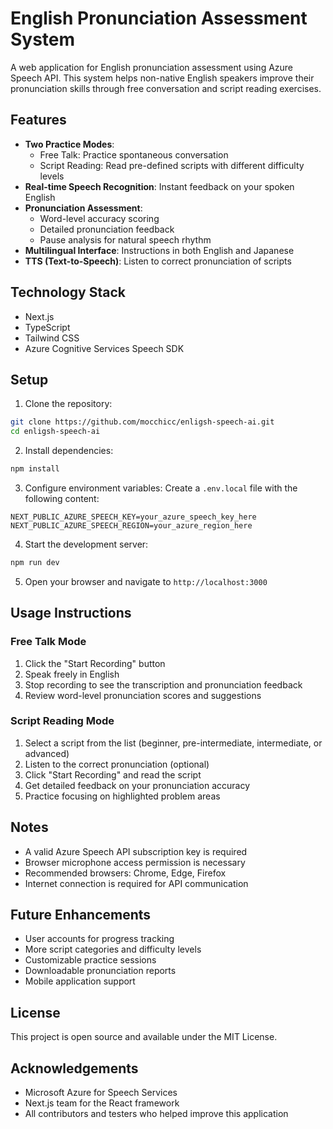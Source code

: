 # English Pronunciation Assessment System

A web application for English pronunciation assessment using Azure Speech API. This system helps non-native English speakers improve their pronunciation skills through free conversation and script reading exercises.

## Features

- **Two Practice Modes**:
  - Free Talk: Practice spontaneous conversation
  - Script Reading: Read pre-defined scripts with different difficulty levels
- **Real-time Speech Recognition**: Instant feedback on your spoken English
- **Pronunciation Assessment**:
  - Word-level accuracy scoring
  - Detailed pronunciation feedback
  - Pause analysis for natural speech rhythm
- **Multilingual Interface**: Instructions in both English and Japanese
- **TTS (Text-to-Speech)**: Listen to correct pronunciation of scripts

## Technology Stack

- Next.js
- TypeScript
- Tailwind CSS
- Azure Cognitive Services Speech SDK

## Setup

1. Clone the repository:
```bash
git clone https://github.com/mocchicc/enligsh-speech-ai.git
cd enligsh-speech-ai
```

2. Install dependencies:
```bash
npm install
```

3. Configure environment variables:
Create a `.env.local` file with the following content:
```
NEXT_PUBLIC_AZURE_SPEECH_KEY=your_azure_speech_key_here
NEXT_PUBLIC_AZURE_SPEECH_REGION=your_azure_region_here
```

4. Start the development server:
```bash
npm run dev
```

5. Open your browser and navigate to `http://localhost:3000`

## Usage Instructions

### Free Talk Mode
1. Click the "Start Recording" button
2. Speak freely in English
3. Stop recording to see the transcription and pronunciation feedback
4. Review word-level pronunciation scores and suggestions

### Script Reading Mode
1. Select a script from the list (beginner, pre-intermediate, intermediate, or advanced)
2. Listen to the correct pronunciation (optional)
3. Click "Start Recording" and read the script
4. Get detailed feedback on your pronunciation accuracy
5. Practice focusing on highlighted problem areas

## Notes

- A valid Azure Speech API subscription key is required
- Browser microphone access permission is necessary
- Recommended browsers: Chrome, Edge, Firefox
- Internet connection is required for API communication

## Future Enhancements

- User accounts for progress tracking
- More script categories and difficulty levels
- Customizable practice sessions
- Downloadable pronunciation reports
- Mobile application support

## License

This project is open source and available under the MIT License.

## Acknowledgements

- Microsoft Azure for Speech Services
- Next.js team for the React framework
- All contributors and testers who helped improve this application 